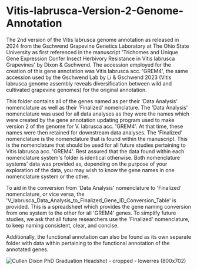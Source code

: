 # Vitis-labrusca-Version-2-Genome-Annotation
The 2nd version of the Vitis labrusca genome annotation as released in 2024 from the Gschwend Grapevine Genetics Laboratory at The Ohio State University as first referenced in the manuscript 'Trichomes and Unique Gene Expression Confer Insect Herbivory Resistance in Vitis labrusca Grapevines' by Dixon & Gschwend.  The accession employed for the creation of this gene annotation was Vitis labrusca acc. 'GREM4', the same accession used by the Gschwend Lab by Li & Gschwend 2023 (Vitis labrusca genome assembly reveals diversification between wild and cultivated grapevine genomes) for the original annotation.

This folder contains all of the genes named as per their 'Data Analysis' nomenclature as well as their 'Finalized' nomenclature.  The 'Data Analysis' nomenclature was used for all data analyses as they were the names which were created by the gene annotation updating program used to make version 2 of the genome for V. labrusca acc. 'GREM4'.  At that time, these names were then retained for downstream data analyses.  The 'Finalized' nomenclature is the nomenclature that is found within the manuscript.  This is the nomenclature that should be used for all future studies pertaining to Vitis labrusca acc. 'GREM4'.  Rest assured that the data found within each nomenclature system's folder is identical otherwise.  Both nomenclature systems' data was provided as, depending on the purpose of your exploration of the data, you may wish to know the gene names in one nomenclature system or the other.

To aid in the conversion from 'Data Analysis' nomenclature to 'Finalized' nomenclature, or vice versa, the 'V_labrusca_Data_Analysis_to_Finalized_Gene_ID_Conversion_Table' is provided.  This is a spreadsheet which provides the gene naming conversion from one system to the other for all 'GREM4' genes.  To simplify future studies, we ask that all future researchers use the 'Finalized' nomenclature, to keep naming consistent, clear, and concise.

Additionally, the functional annotation can also be found as its own separate folder with data within pertaining to the functional annotation of the annotated genes.

![Cullen Dixon PhD Graduation Headshot - cropped - lowerres (800x702)](https://github.com/cdixo/Vitis-labrusca-Version-2-Genome-Annotation/assets/114014537/33e6b770-e1c2-4c69-bd94-61af701c4bb6)
